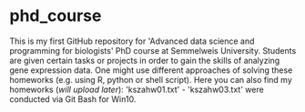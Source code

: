 # phd_course
This is my first GitHub repository for 'Advanced data science and programming for biologists' PhD course at Semmelweis University. Students are given certain tasks or projects in order to gain the skills of analyzing gene expression data. One might use different approaches of solving these homeworks (e.g. using R, python or shell script). Here you can also find my homeworks (*will upload later*): 'kszahw01.txt' - 'kszahw03.txt' were conducted via Git Bash for Win10.
